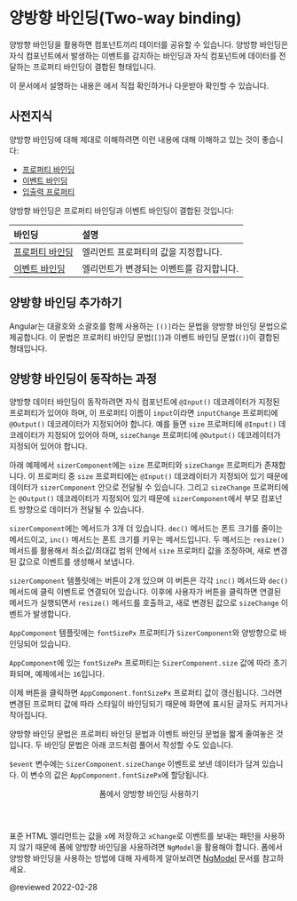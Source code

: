 <!--
# Two-way binding
-->
# 양방향 바인딩(Two-way binding)

<!--
Two-way binding gives components in your application a way to share data.
Use two-way binding to listen for events and update values simultaneously between parent and child components.

<div class="alert is-helpful">

See the <live-example></live-example> for a working example containing the code snippets in this guide.

</div>
-->
양방향 바인딩을 활용하면 컴포넌트끼리 데이터를 공유할 수 있습니다.
양방향 바인딩은 자식 컴포넌트에서 발생하는 이벤트를 감지하는 바인딩과 자식 컴포넌트에 데이터를 전달하는 프로퍼티 바인딩이 결합된 형태입니다.

<div class="alert is-helpful">

이 문서에서 설명하는 내용은 <live-example></live-example>에서 직접 확인하거나 다운받아 확인할 수 있습니다.

</div>


<!--
## Prerequisites
-->
## 사전지식

<!--
To get the most out of two-way binding, you should have a basic understanding of the following concepts:

*   [Property binding](guide/property-binding)
*   [Event binding](guide/event-binding)
*   [Inputs and Outputs](guide/inputs-outputs)

Two-way binding combines property binding with event binding:

| Bindings                                   | Details |
|:---                                        |:---     |
| [Property binding](guide/property-binding) | Sets a specific element property.    |
| [Event binding](guide/event-binding)       | Listens for an element change event. |
-->
양방향 바인딩에 대해 제대로 이해하려면 이런 내용에 대해 이해하고 있는 것이 좋습니다:

*   [프로퍼티 바인딩](guide/property-binding)
*   [이벤트 바인딩](guide/event-binding)
*   [입출력 프로퍼티](guide/inputs-outputs)

양방향 바인딩은 프로퍼티 바인딩과 이벤트 바인딩이 결합된 것입니다:

| 바인딩                                | 설명                     |
|:-----------------------------------|:-----------------------|
| [프로퍼티 바인딩](guide/property-binding) | 엘리먼트 프로퍼티의 값을 지정합니다.   |
| [이벤트 바인딩](guide/event-binding)     | 엘리먼트가 변경되는 이벤트를 감지합니다. |


<!--
## Adding two-way data binding
-->
## 양방향 바인딩 추가하기

<!--
Angular's two-way binding syntax is a combination of square brackets and parentheses, `[()]`.
The `[()]` syntax combines the brackets of property binding, `[]`, with the parentheses of event binding, `()`, as follows.

<code-example header="src/app/app.component.html" path="two-way-binding/src/app/app.component.html" region="two-way-syntax"></code-example>
-->
Angular는 대괄호와 소괄호를 함께 사용하는 `[()]`라는 문법을 양방향 바인딩 문법으로 제공합니다.
이 문법은 프로퍼티 바인딩 문법\(`[]`\)과 이벤트 바인딩 문법\(`()`\)이 결합된 형태입니다.

<code-example header="src/app/app.component.html" path="two-way-binding/src/app/app.component.html" region="two-way-syntax"></code-example>


<a id="how-two-way-binding-works"></a>

<!--
## How two-way binding works
-->
## 양방향 바인딩이 동작하는 과정

<!--
For two-way data binding to work, the `@Output()` property must use the pattern, `inputChange`, where `input` is the name of the `@Input()` property.
For example, if the `@Input()` property is `size`, the `@Output()` property must be `sizeChange`.

The following `sizerComponent` has a `size` value property and a `sizeChange` event.
The `size` property is an `@Input()`, so data can flow into the `sizerComponent`.
The `sizeChange` event is an `@Output()`, which lets data flow out of the `sizerComponent` to the parent component.

Next, there are two methods, `dec()` to decrease the font size and `inc()` to increase the font size.
These two methods use `resize()` to change the value of the `size` property within min/max value constraints, and to emit an event that conveys the new `size` value.

<code-example header="src/app/sizer.component.ts" path="two-way-binding/src/app/sizer/sizer.component.ts" region="sizer-component"></code-example>

The `sizerComponent` template has two buttons that each bind the click event to the `inc()` and `dec()` methods.
When the user clicks one of the buttons, the `sizerComponent` calls the corresponding method.
Both methods, `inc()` and `dec()`, call the `resize()` method with a `+1` or `-1`, which in turn raises the `sizeChange` event with the new size value.

<code-example header="src/app/sizer.component.html" path="two-way-binding/src/app/sizer/sizer.component.html"></code-example>

In the `AppComponent` template, `fontSizePx` is two-way bound to the `SizerComponent`.

<code-example header="src/app/app.component.html" path="two-way-binding/src/app/app.component.html" region="two-way-1"></code-example>

In the `AppComponent`, `fontSizePx` establishes the initial `SizerComponent.size` value by setting the value to `16`.

<code-example header="src/app/app.component.ts" path="two-way-binding/src/app/app.component.ts" region="font-size"></code-example>

Clicking the buttons updates the `AppComponent.fontSizePx`.
The revised `AppComponent.fontSizePx` value updates the style binding, which makes the displayed text bigger or smaller.

The two-way binding syntax is shorthand for a combination of property binding and event binding.
The `SizerComponent` binding as separate property binding and event binding is as follows.

<code-example header="src/app/app.component.html (expanded)" path="two-way-binding/src/app/app.component.html" region="two-way-2"></code-example>

The `$event` variable contains the data of the `SizerComponent.sizeChange` event.
Angular assigns the `$event` value to the `AppComponent.fontSizePx` when the user clicks the buttons.

<div class="callout is-helpful">

<header>Two-way binding in forms</header>

Because no built-in HTML element follows the `x` value and `xChange` event pattern, two-way binding with form elements requires `NgModel`.
For more information on how to use two-way binding in forms, see Angular [NgModel](guide/built-in-directives#ngModel).

</div>
-->
양방향 데이터 바인딩이 동작하려면 자식 컴포넌트에 `@Input()` 데코레이터가 지정된 프로퍼티가 있어야 하며, 이 프로퍼티 이름이 `input`이라면 `inputChange` 프로퍼티에 `@Output()` 데코레이터가 지정되어야 합니다.
예를 들면 `size` 프로퍼티에 `@Input()` 데코레이터가 지정되어 있어야 하며, `sizeChange` 프로퍼티에 `@Output()` 데코레이터가 지정되어 있어야 합니다.

아래 예제에서 `sizerComponent`에는 `size` 프로퍼티와 `sizeChange` 프로퍼티가 존재합니다.
이 프로퍼티 중 `size` 프로퍼티에는 `@Input()` 데코레이터가 지정되어 있기 때문에 데이터가 `sizerComponent` 안으로 전달될 수 있습니다.
그리고 `sizeChange` 프로퍼티에는 `@Output()` 데코레이터가 지정되어 있기 때문에 `sizerComponent`에서 부모 컴포넌트 방향으로 데이터가 전달될 수 있습니다.

`sizerComponent`에는 메서드가 3개 더 있습니다.
`dec()` 메서드는 폰트 크기를 줄이는 메서드이고, `inc()` 메서드는 폰트 크기를 키우는 메서드입니다.
두 메서드는 `resize()` 메서드를 활용해서 최소값/최대값 범위 안에서 `size` 프로퍼티 값을 조정하며, 새로 변경된 값으로 이벤트를 생성해서 보냅니다.

<code-example header="src/app/sizer.component.ts" path="two-way-binding/src/app/sizer/sizer.component.ts" region="sizer-component"></code-example>

`sizerComponent` 템플릿에는 버튼이 2개 있으며 이 버튼은 각각 `inc()` 메서드와 `dec()` 메서드에 클릭 이벤트로 연결되어 있습니다.
이후에 사용자가 버튼을 클릭하면 연결된 메서드가 실행되면서 `resize()` 메서드를 호출하고, 새로 변경된 값으로 `sizeChange` 이벤트가 발생합니다.

<code-example header="src/app/sizer.component.html" path="two-way-binding/src/app/sizer/sizer.component.html"></code-example>

`AppComponent` 템플릿에는 `fontSizePx` 프로퍼티가 `SizerComponent`와 양방향으로 바인딩되어 있습니다.

<code-example header="src/app/app.component.html" path="two-way-binding/src/app/app.component.html" region="two-way-1"></code-example>

`AppComponent`에 있는 `fontSizePx` 프로퍼티는 `SizerComponent.size` 값에 따라 초기화되며, 예제에서는 `16`입니다.

<code-example header="src/app/app.component.ts" path="two-way-binding/src/app/app.component.ts" region="font-size"></code-example>

이제 버튼을 클릭하면 `AppComponent.fontSizePx` 프로퍼티 값이 갱신됩니다.
그러면 변경된 프로퍼티 값에 따라 스타일이 바인딩되기 때문에 화면에 표시된 글자도 커지거나 작아집니다.

양방향 바인딩 문법은 프로퍼티 바인딩 문법과 이벤트 바인딩 문법을 짧게 줄여놓은 것입니다.
두 바인딩 문법은 아래 코드처럼 풀어서 작성할 수도 있습니다.

<code-example header="src/app/app.component.html (풀어 쓴 코드)" path="two-way-binding/src/app/app.component.html" region="two-way-2"></code-example>

`$event` 변수에는 `SizerComponent.sizeChange` 이벤트로 보낸 데이터가 담겨 있습니다.
이 변수의 값은 `AppComponent.fontSizePx`에 할당됩니다.

<div class="callout is-helpful">

<header>폼에서 양방향 바인딩 사용하기</header>

표준 HTML 엘리먼트는 값을 `x`에 저장하고 `xChange`로 이벤트를 보내는 패턴을 사용하지 않기 때문에 폼에 양방향 바인딩을 사용하려면 `NgModel`을 활용해야 합니다.
폼에서 양방향 바인딩을 사용하는 방법에 대해 자세하게 알아보려면 [NgModel](guide/built-in-directives#ngModel) 문서를 참고하세요.

</div>


<!-- links -->

<!-- external links -->

<!-- end links -->

@reviewed 2022-02-28
